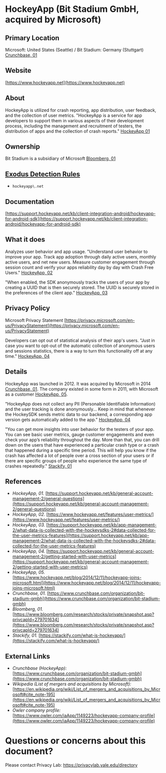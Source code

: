 # HockeyApp (Bit Stadium GmbH, acquired by Microsoft)

## Primary Location
Microsoft: United States (Seattle) / Bit Stadium: Germany (Stuttgart) [Crunchbase, 01](https://www.crunchbase.com/organization/bit-stadium-gmbh)

## Website
[https://www.hockeyapp.net](https://www.hockeyapp.net)

## About

HockeyApp is utilized for crash reporting, app distribution, user feedback, and the collection of user metrics. "HockeyApp is a service for app developers to support them in various aspects of their development process, including the management and recruitment of testers, the distribution of apps and the collection of crash reports." [HockeyApp 01](https://support.hockeyapp.net/kb/general-account-management-2/general-questions)

## Ownership
Bit Stadium is a subsidiary of Microsoft [Bloomberg, 01](https://www.bloomberg.com/research/stocks/private/snapshot.asp?privcapId=279701634)

## [Exodus Detection Rules](https://exodus-privacy.eu.org)
* `hockeyapp\.net`

## Documentation
[https://support.hockeyapp.net/kb/client-integration-android/hockeyapp-for-android-sdk](https://support.hockeyapp.net/kb/client-integration-android/hockeyapp-for-android-sdk)

## What it does

Analyzes user behavior and app usage. "Understand user behavior to improve your
app. Track app adoption through daily active users, monthly active users, and net
new users. Measure customer engagement through session count and verify your apps
reliability day by day with Crash Free Users." [HockeyApp, 02](https://www.hockeyapp.net/features/user-metrics/)

"When enabled, the SDK anonymously tracks the users of your app by creating a UUID that is then securely stored. The UUID is securely stored in the preferences of the client app." [HockeyApp, 03](https://support.hockeyapp.net/kb/app-management-2/what-data-is-collected-with-the-hockeysdks-2#data-collected-for-the-user-metrics-features)

## Privacy Policy

Microsoft Privacy Statement [https://privacy.microsoft.com/en-us/PrivacyStatement](https://privacy.microsoft.com/en-us/PrivacyStatement)

Developers can opt out of statistical analysis of their app's users. "Just in case you want to opt-out of the automatic collection of anonymous users and sessions statistics, there is a way to turn this functionality off at any time." [HockeyApp, 04](https://support.hockeyapp.net/kb/general-account-management-2/getting-started-with-user-metrics)

## Details

HockeyApp was launched in 2012. It was acquired by Microsoft in 2014 [Crunchbase, 01](https://www.crunchbase.com/organization/bit-stadium-gmbh). The company existed in some form in 2011, with Microsoft as a customer [HockeyApp, 05](https://www.hockeyapp.net/blog/2014/12/11/hockeyapp-joins-microsoft.html).

"HockeyApp does not collect any PII (Personable Identifiable Information) and the user tracking is done anonymously... Keep in mind that whenever the HockeySDK sends metric data to our backend, a corresponding app version gets automatically added to the app." [HockeyApp, 04](https://support.hockeyapp.net/kb/general-account-management-2/getting-started-with-user-metrics)

"You can get more insights into user behavior for the testers of your app. You can see basic user metrics, gauge customer engagements and even check your app’s reliability throughout the day. More than that, you can drill down on the users that have experienced a particular crash type or a crash that happened during a specific time period. This will help you know if the crash has affected a lot of people over a cross section of your users or if there are specific groups of people who experience the same type of crashes repeatedly." [Stackify, 01](https://stackify.com/what-is-hockeyapp/)

## References
* _HockeyApp, 01._ [https://support.hockeyapp.net/kb/general-account-management-2/general-questions](https://support.hockeyapp.net/kb/general-account-management-2/general-questions)
* _HockeyApp, 02._ [https://www.hockeyapp.net/features/user-metrics/](https://www.hockeyapp.net/features/user-metrics/)
* _HockeyApp, 03._ [https://support.hockeyapp.net/kb/app-management-2/what-data-is-collected-with-the-hockeysdks-2#data-collected-for-the-user-metrics-features](https://support.hockeyapp.net/kb/app-management-2/what-data-is-collected-with-the-hockeysdks-2#data-collected-for-the-user-metrics-features)
* _HockeyApp, 04._ [https://support.hockeyapp.net/kb/general-account-management-2/getting-started-with-user-metrics](https://support.hockeyapp.net/kb/general-account-management-2/getting-started-with-user-metrics)
* _HockeyApp, 05._ [https://www.hockeyapp.net/blog/2014/12/11/hockeyapp-joins-microsoft.html](https://www.hockeyapp.net/blog/2014/12/11/hockeyapp-joins-microsoft.html)
* _Crunchbase, 01._ [https://www.crunchbase.com/organization/bit-stadium-gmbh](https://www.crunchbase.com/organization/bit-stadium-gmbh)
* _Bloomberg, 01._ [https://www.bloomberg.com/research/stocks/private/snapshot.asp?privcapId=279701634](https://www.bloomberg.com/research/stocks/private/snapshot.asp?privcapId=279701634)
* _Stackify, 01._ [https://stackify.com/what-is-hockeyapp/](https://stackify.com/what-is-hockeyapp/)

## External Links
* _Crunchbase (HockeyApp):_ [https://www.crunchbase.com/organization/bit-stadium-gmbh](https://www.crunchbase.com/organization/bit-stadium-gmbh)
* _Wikipedia (List of mergers and acquisitions by Microsoft):_ [https://en.wikipedia.org/wiki/List_of_mergers_and_acquisitions_by_Microsoft#cite_note-195](https://en.wikipedia.org/wiki/List_of_mergers_and_acquisitions_by_Microsoft#cite_note-195)
* _Owler company profile:_ [https://www.owler.com/iaApp/1149223/hockeyapp-company-profile](https://www.owler.com/iaApp/1149223/hockeyapp-company-profile)

# Questions or concerns about this document?
Please contact Privacy Lab: https://privacylab.yale.edu/directory

